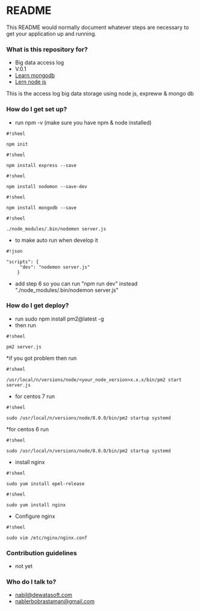 # README #

This README would normally document whatever steps are necessary to get your application up and running.

### What is this repository for? ###

* Big data access log
* V.0.1
* [Learn mongodb](https://www.mongodb.com/)
* [Lern node js](https://nodejs.org/en/)

This is the access log big data storage using node js, expreww & mongo db

### How do I get set up? ###

* run npm -v (make sure you have npm & node installed)

```
#!sheel

npm init
```


```
#!sheel

npm install express --save
```


```
#!sheel

npm install nodemon --save-dev

```

```
#!sheel

npm install mongodb --save
```

```
#!sheel

./node_modules/.bin/nodemon server.js
```
* to make auto run when develop it

```
#!json

"scripts": {
     "dev": "nodemon server.js"
    }
```

* add step 6 so you can run "npm run dev" instead "./node_modules/.bin/nodemon server.js"

### How do I get deploy? ###
* run sudo npm install pm2@latest -g
* then run 

```
#!sheel

pm2 server.js
```

*if you got problem then run 

```
#!sheel

/usr/local/n/versions/node/<your_node_version>x.x.x/bin/pm2 start server.js
```
* for centos 7 run

```
#!sheel

sudo /usr/local/n/versions/node/8.0.0/bin/pm2 startup systemd
```

*for centos 6 run


```
#!sheel

sudo /usr/local/n/versions/node/8.0.0/bin/pm2 startup systemd
```

* install nginx

```
#!sheel

sudo yum install epel-release
```

```
#!sheel

sudo yum install nginx
```

* Configure nginx

```
#!sheel

sudo vim /etc/nginx/nginx.conf
```




### Contribution guidelines ###

* not yet

### Who do I talk to? ###

* nabil@dewatasoft.com
* nablerbobrastaman@gmail.com